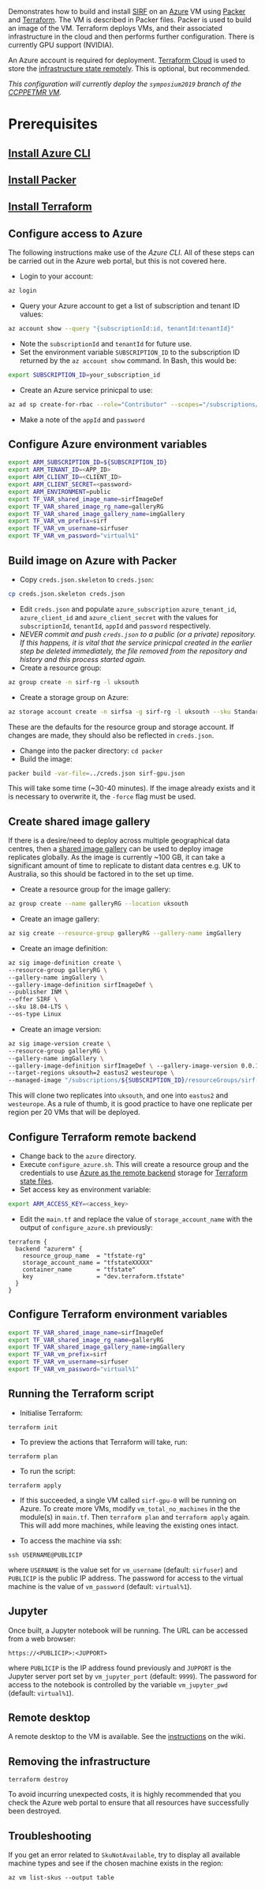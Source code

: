 
Demonstrates how to build and install [SIRF](https://github.com/CCPPETMR/SIRF) on an [Azure](https://azure.microsoft.com) VM using [Packer](https://www.packer.io/) and [Terraform](https://www.terraform.io/). The VM is described in Packer files. Packer is used to build an image of the VM. Terraform deploys VMs, and their associated infrastructure in the cloud and then performs further configuration. There is currently GPU support (NVIDIA).

An Azure account is required for deployment. [Terraform Cloud](https://app.terraform.io) is used to store the [infrastructure state remotely](https://www.terraform.io/docs/state/remote.html). This is optional, but recommended.

*This configuration will currently deploy the `symposium2019` branch of the [CCPPETMR VM](https://github.com/CCPPETMR/CCPPETMR_VM).*

# Prerequisites

## [Install Azure CLI](https://docs.microsoft.com/en-us/cli/azure/install-azure-cli?view=azure-cli-latest)

## [Install Packer](https://www.packer.io/downloads.html)

## [Install Terraform](https://www.terraform.io/intro/getting-started/install.html)

## Configure access to Azure
The following instructions make use of the *Azure CLI*. All of these steps can be carried out in the Azure web portal, but this is not covered here.

- Login to your account:
```bash
az login
```
- Query your Azure account to get a list of subscription and tenant ID values:
```bash
az account show --query "{subscriptionId:id, tenantId:tenantId}"
```
- Note the `subscriptionId` and `tenantId` for future use.
- Set the environment variable `SUBSCRIPTION_ID` to the subscription ID returned by the `az account show` command. In Bash, this would be:
```bash
export SUBSCRIPTION_ID=your_subscription_id
```
- Create an Azure service prinicpal to use:
```bash
az ad sp create-for-rbac --role="Contributor" --scopes="/subscriptions/${SUBSCRIPTION_ID}"
```
- Make a note of the `appId` and `password`

## Configure Azure environment variables
```bash
export ARM_SUBSCRIPTION_ID=${SUBSCRIPTION_ID}
export ARM_TENANT_ID=<APP_ID>
export ARM_CLIENT_ID=<CLIENT_ID>
export ARM_CLIENT_SECRET=<password>
export ARM_ENVIRONMENT=public
export TF_VAR_shared_image_name=sirfImageDef
export TF_VAR_shared_image_rg_name=galleryRG
export TF_VAR_shared_image_gallery_name=imgGallery
export TF_VAR_vm_prefix=sirf
export TF_VAR_vm_username=sirfuser
export TF_VAR_vm_password="virtual%1"
```

## Build image on Azure with Packer
- Copy `creds.json.skeleton` to `creds.json`:
```bash
cp creds.json.skeleton creds.json
```
- Edit `creds.json` and populate `azure_subscription` `azure_tenant_id`, `azure_client_id` and `azure_client_secret` with the values for `subscriptionId`, `tenantId`, `appId` and `password` respectively.
- *NEVER commit and push `creds.json` to a public (or a private) repository. If this happens, it is vital that the service prinicpal created in the earlier step be deleted immediately, the file removed from the repository and history and this process started again.*
- Create a resource group:
```bash
az group create -n sirf-rg -l uksouth
```
- Create a storage group on Azure:
```bash
az storage account create -n sirfsa -g sirf-rg -l uksouth --sku Standard_LRS
```
These are the defaults for the resource group and storage account. If changes are made, they should also be reflected in `creds.json`.

- Change into the packer directory: `cd packer`
- Build the image:
```bash
packer build -var-file=../creds.json sirf-gpu.json
```

This will take some time (~30-40 minutes). If the image already exists and it is necessary to overwrite it, the `-force` flag must be used.

## Create shared image gallery 

If there is a desire/need to deploy across multiple geographical data centres, then a [shared image gallery](https://docs.microsoft.com/en-us/azure/virtual-machines/windows/shared-image-galleries) can be used to deploy image replicates globally. As the image is currently ~100 GB, it can take a significant amount of time to replicate to distant data centres e.g. UK to Australia, so this should be factored in to the set up time.

- Create a resource group for the image gallery:
```bash
az group create --name galleryRG --location uksouth
```
- Create an image gallery:
```bash
az sig create --resource-group galleryRG --gallery-name imgGallery
```
- Create an image definition:
```bash
az sig image-definition create \
--resource-group galleryRG \
--gallery-name imgGallery \
--gallery-image-definition sirfImageDef \
--publisher INM \
--offer SIRF \
--sku 18.04-LTS \
--os-type Linux
```
- Create an image version:
```bash
az sig image-version create \
--resource-group galleryRG \
--gallery-name imgGallery \
--gallery-image-definition sirfImageDef \ --gallery-image-version 0.0.1 \ 
--target-regions uksouth=2 eastus2 westeurope \
--managed-image "/subscriptions/${SUBSCRIPTION_ID}/resourceGroups/sirf-rg/providers/Microsoft.Compute/images/sirf-gpu-UbuntuServer-18.04-LTS"
```
This will clone two replicates into `uksouth`, and one into `eastus2` and `westeurope`. As a rule of thumb, it is good practice to have one replicate per region per 20 VMs that will be deployed.

## Configure Terraform remote backend
- Change back to the `azure` directory.
- Execute `configure_azure.sh`. This will create a resource group and the credentials to use [Azure as the remote backend](https://www.terraform.io/docs/backends/types/azurerm.html) storage for [Terraform state files](https://www.terraform.io/docs/state/remote.html).
- Set access key as environment variable:
```bash
export ARM_ACCESS_KEY=<access_key>
```
- Edit the `main.tf` and replace the value of `storage_account_name` with the output of `configure_azure.sh` previously:
```
terraform {
  backend "azurerm" {
    resource_group_name  = "tfstate-rg"
    storage_account_name = "tfstateXXXXX"
    container_name       = "tfstate"
    key                  = "dev.terraform.tfstate"
  }
}
```

## Configure Terraform environment variables
```bash
export TF_VAR_shared_image_name=sirfImageDef
export TF_VAR_shared_image_rg_name=galleryRG
export TF_VAR_shared_image_gallery_name=imgGallery
export TF_VAR_vm_prefix=sirf
export TF_VAR_vm_username=sirfuser
export TF_VAR_vm_password="virtual%1"
```

## Running the Terraform script
- Initialise Terraform:
```shell
terraform init
```
- To preview the actions that Terraform will take, run:
```shell
terraform plan 
```
- To run the script:
```shell 
terraform apply 
```
- If this succeeded, a single VM called `sirf-gpu-0` will be running on Azure. To create more VMs, modify `vm_total_no_machines` in the the module(s) in `main.tf`. Then `terraform plan` and `terraform apply` again. This will add more machines, while leaving the existing ones intact.

- To access the machine via ssh:
```shell
ssh USERNAME@PUBLICIP
```
where `USERNAME` is the value set for `vm_username` (default: `sirfuser`) and `PUBLICIP` is the public IP address. The password for access to the virtual machine is the value of `vm_password` (default: `virtual%1`).

## Jupyter
Once built, a Jupyter notebook will be running. The URL can be accessed from a web browser:
```
https://<PUBLICIP>:<JUPPORT>
```
where `PUBLICIP` is the IP address found previously and `JUPPORT` is the Jupyter server port set by `vm_jupyter_port` (default: `9999`). The password for access to the notebook is controlled by the variable `vm_jupyter_pwd` (default: `virtual%1`).

## Remote desktop
A remote desktop to the VM is available. See the [instructions](https://github.com/UCL/terraform-azure-sirf/wiki/Remote-desktop) on the wiki.

## Removing the infrastructure
```shell
terraform destroy 
```
To avoid incurring unexpected costs, it is highly recommended that you check the Azure web portal to ensure that all resources have successfully been destroyed.

## Troubleshooting
If you get an error related to `SkuNotAvailable`, try to display all available machine types and see if the chosen machine exists in the region:
```
az vm list-skus --output table
```
